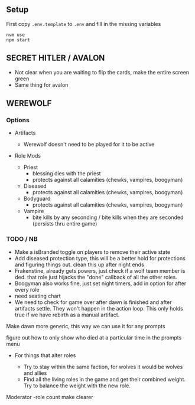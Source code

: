 ## Setup

First copy `.env.template` to `.env` and fill in the missing variables

```
nvm use
npm start
```

## SECRET HITLER / AVALON

- Not clear when you are waiting to flip the cards, make the entire screen green
- Same thing for avalon

## WEREWOLF

### Options

- Artifacts

  - Werewolf doesn't need to be played for it to be active

- Role Mods
  - Priest
    - blessing dies with the priest
    - protects against all calamities (chewks, vampires, boogyman)
  - Diseased
    - protects against all calamities (chewks, vampires, boogyman)
  - Bodyguard
    - protects against all calamities (chewks, vampires, boogyman)
  - Vampire
    - bite kills by any seconding / bite kills when they are seconded (persists thru entire game)

### TODO / NB

- Make a isBranded toggle on players to remove their active state
- Add diseased protection type, this will be a better hold for protections and figuring things out. clean this up after night ends
- Frakenstine, already gets powers, just check if a wolf team member is ded. that role just hijacks the "done" callback of all the other roles.
- Boogyman also works fine, just set night timers, add in option for after every role
- need seating chart
- We need to check for game over after dawn is finished and after artifacts settle. They won't happen in the action loop. This only holds true if we have rebirth as a manual artifact.

Make dawn more generic, this way we can use it for any prompts

figure out how to only show who died at a particular time in the prompts menu

- For things that alter roles

  - Try to stay within the same faction, for wolves it would be wolves and allies
  - Find all the living roles in the game and get their combined weight. Try to balance the weight with the new role.

Moderator -role count make clearer
